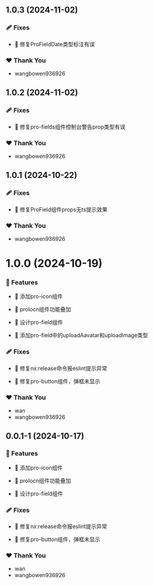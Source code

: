 ## 1.0.3 (2024-11-02)


### 🩹 Fixes

- 🐛 修复ProFieldDate类型标注有误


### ❤️  Thank You

- wangbowen936926

## 1.0.2 (2024-11-02)

### 🩹 Fixes

- 🐛 修复pro-fields组件控制台警告prop类型有误


### ❤️  Thank You

- wangbowen936926

## 1.0.1 (2024-10-22)


### 🩹 Fixes

- 🐛 修复ProField组件props无ts提示效果


### ❤️  Thank You

- wangbowen936926

# 1.0.0 (2024-10-19)


### 🚀 Features

- 🚀 添加pro-icon组件

- 🚀 proIocn组件功能叠加

- 🚀 设计pro-field组件

- 🚀 添加pro-field中的uploadAavatar和uploadImage类型


### 🩹 Fixes

- 🐛 修复nx:release命令报eslint提示异常

- 🐛 修复pro-button组件，弹框未显示


### ❤️  Thank You

- wan
- wangbowen936926

## 0.0.1-1 (2024-10-17)


### 🚀 Features

- 🚀 添加pro-icon组件

- 🚀 proIocn组件功能叠加

- 🚀 设计pro-field组件


### 🩹 Fixes

- 🐛 修复nx:release命令报eslint提示异常

- 🐛 修复pro-button组件，弹框未显示


### ❤️  Thank You

- wan
- wangbowen936926